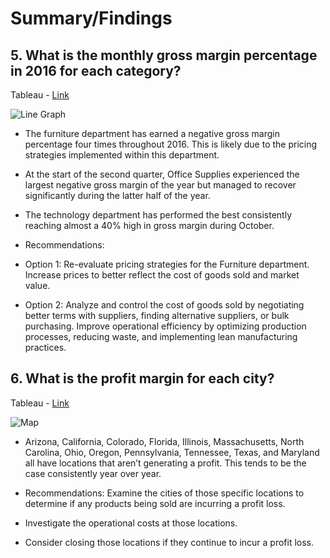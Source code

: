 # Summary/Findings

## 5. What is the monthly gross margin percentage in 2016 for each category?

Tableau - [Link](https://public.tableau.com/shared/57C4W3T5M?:display_count=n&:origin=viz_share_link)

![Line Graph](https://github.com/rml-lee/MYSQL-Tableau-SuperStore-Project/assets/160198611/cc410ff9-977f-4fc5-b631-7e808fe4f0f6)

- The furniture department has earned a negative gross margin percentage four times throughout 2016. This is likely due to the pricing strategies implemented within this department.

- At the start of the second quarter, Office Supplies experienced the largest negative gross margin of the year but managed to recover significantly during the latter half of the year.

- The technology department has performed the best consistently reaching almost a 40% high in gross margin during October.

- Recommendations:

- Option 1: Re-evaluate pricing strategies for the Furniture department. Increase prices to better reflect the cost of goods sold and market value. 
- Option 2: Analyze and control the cost of goods sold by negotiating better terms with suppliers, finding alternative suppliers, or bulk purchasing. Improve operational efficiency by optimizing production processes, reducing waste, and implementing lean manufacturing practices.


## 6. What is the profit margin for each city?

Tableau - [Link](https://public.tableau.com/views/Workbook4_SuperStoreProject/Map?:language=en-US&:sid=&:display_count=n&:origin=viz_share_link)

![Map](https://github.com/rml-lee/MYSQL-Tableau-SuperStore-Project/assets/160198611/ddececed-14ff-40b0-9b0d-e9797c33047b)

- Arizona, California, Colorado, Florida, Illinois, Massachusetts, North Carolina, Ohio, Oregon, Pennsylvania, Tennessee, Texas, and Maryland all have locations that aren’t generating a profit. This tends to be the case consistently year over year.

- Recommendations: Examine the cities of those specific locations to determine if any products being sold are incurring a profit loss.
- Investigate the operational costs at those locations. 
- Consider closing those locations if they continue to incur a profit loss.